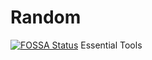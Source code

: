 # Random
[![FOSSA Status](https://app.fossa.io/api/projects/git%2Bgithub.com%2F1MSEZ%2FRandom.svg?type=shield)](https://app.fossa.io/projects/git%2Bgithub.com%2F1MSEZ%2FRandom?ref=badge_shield)
Essential Tools


